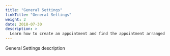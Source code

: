 ```yaml
---
title: "General Settings"
linkTitle: "General Settings"
weight: 2
date: 2018-07-30
description: >
  Learn how to create an appointment and find the appointment arranged
---
```


General Settings description
